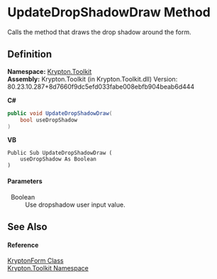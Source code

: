 # UpdateDropShadowDraw Method


Calls the method that draws the drop shadow around the form.



## Definition
**Namespace:** <a href="79d2eac2-21f4-54ff-7552-b20c33c30600.md">Krypton.Toolkit</a>  
**Assembly:** Krypton.Toolkit (in Krypton.Toolkit.dll) Version: 80.23.10.287+8d7660f9dc5efd033fabe008ebfb904beab6d444

**C#**
``` C#
public void UpdateDropShadowDraw(
	bool useDropShadow
)
```
**VB**
``` VB
Public Sub UpdateDropShadowDraw ( 
	useDropShadow As Boolean
)
```



#### Parameters
<dl><dt>  Boolean</dt><dd>Use dropshadow user input value.</dd></dl>

## See Also


#### Reference
<a href="13b29650-b21b-35d6-8387-a6f0a5ca154d.md">KryptonForm Class</a>  
<a href="79d2eac2-21f4-54ff-7552-b20c33c30600.md">Krypton.Toolkit Namespace</a>  
